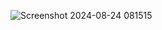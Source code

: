 ![Screenshot 2024-08-24 081515](https://github.com/user-attachments/assets/3b77e52b-851a-46fc-aebd-4182fe7ef79d)
